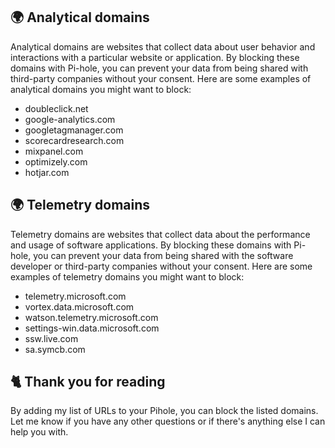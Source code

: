 ## 🌍 Analytical domains
Analytical domains are websites that collect data about user behavior and interactions with a particular website or application. By blocking these domains with Pi-hole, you can prevent your data from being shared with third-party companies without your consent. Here are some examples of analytical domains you might want to block:

- doubleclick.net
- google-analytics.com
- googletagmanager.com
- scorecardresearch.com
- mixpanel.com
- optimizely.com
- hotjar.com

## 🌍 Telemetry domains
Telemetry domains are websites that collect data about the performance and usage of software applications. By blocking these domains with Pi-hole, you can prevent your data from being shared with the software developer or third-party companies without your consent. Here are some examples of telemetry domains you might want to block:

- telemetry.microsoft.com
- vortex.data.microsoft.com
- watson.telemetry.microsoft.com
- settings-win.data.microsoft.com
- ssw.live.com
- sa.symcb.com

## 🐈 Thank you for reading
By adding my list of URLs to your Pihole, you can block the listed domains.
Let me know if you have any other questions or if there's anything else I can help you with.
